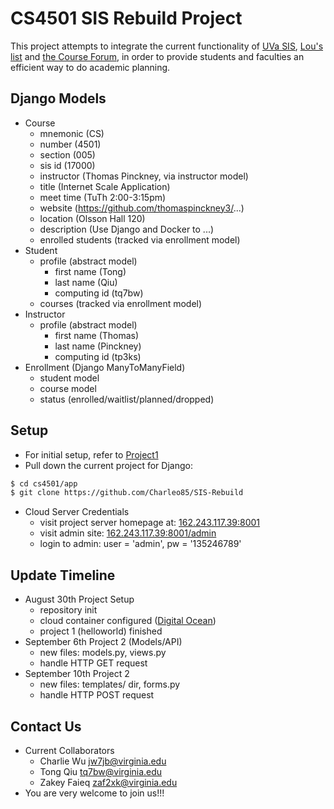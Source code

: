 CS4501 SIS Rebuild Project
=========
This project attempts to integrate the current functionality of [UVa SIS](https://sisuva.admin.virginia.edu), [Lou's list](http://rabi.phys.virginia.edu/mySIS/CS2/) and [the Course Forum](http://www.thecourseforum.com), in order to provide students and faculties an efficient way to do academic planning.

Django Models
-------------
- Course
	- mnemonic (CS)
	- number (4501)
	- section (005)
	- sis id (17000)
	- instructor (Thomas Pinckney, via instructor model)
	- title (Internet Scale Application)
	- meet time (TuTh 2:00-3:15pm)
	- website (https://github.com/thomaspinckney3/...)
	- location (Olsson Hall 120)
	- description (Use Django and Docker to ...)
	- enrolled students (tracked via enrollment model)
- Student
	- profile (abstract model)
		- first name (Tong)
		- last name (Qiu)
		- computing id (tq7bw)
	- courses (tracked via enrollment model)
- Instructor
	- profile (abstract model)
		- first name (Thomas)
		- last name (Pinckney)
		- computing id (tp3ks)
- Enrollment (Django ManyToManyField)
	- student model
	- course model
	- status (enrolled/waitlist/planned/dropped)

Setup
-----
- For initial setup, refer to [Project1](https://github.com/thomaspinckney3/cs4501/blob/master/Project1.md)
- Pull down the current project for Django:

```bash
$ cd cs4501/app
$ git clone https://github.com/Charleo85/SIS-Rebuild
```

- Cloud Server Credentials
	- visit project server homepage at: [162.243.117.39:8001](http://162.243.117.39:8001)
	- visit admin site: [162.243.117.39:8001/admin](http://162.243.117.39:8001/admin/)
	- login to admin: user = 'admin', pw = '135246789'


Update Timeline
---------------

- August 30th Project Setup
	- repository init
	- cloud container configured ([Digital Ocean](https://www.digitalocean.com/))
	- project 1 (helloworld) finished
- September 6th Project 2 (Models/API)
	- new files: models.py, views.py
	- handle HTTP GET request
- September 10th Project 2
	- new files: templates/ dir, forms.py
	- handle HTTP POST request

Contact Us
----------

- Current Collaborators
	- Charlie Wu [jw7jb@virginia.edu](mailto:jw7jb@virginia.edu)
	- Tong Qiu [tq7bw@virginia.edu](mailto:tq7bw@virginia.edu)
	- Zakey Faieq [zaf2xk@virginia.edu](mailto:zaf2xk@virginia.edu)
- You are very welcome to join us!!!
